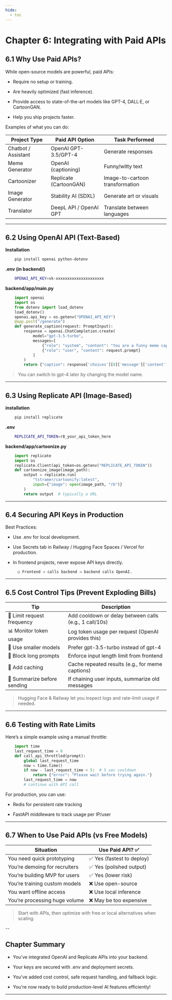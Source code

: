 ```yaml
---
hide:
  - toc
---
```


# Chapter 6: Integrating with Paid APIs

## 6.1 Why Use Paid APIs?

While open-source models are powerful, paid APIs:

- Require no setup or training.

- Are heavily optimized (fast inference).

- Provide access to state-of-the-art models like GPT-4, DALL·E, or CartoonGAN.

- Help you ship projects faster.

Examples of what you can do:

|Project Type	        |Paid API Option	        |Task Performed                     |
|-----------------------|---------------------------|-----------------------------------|
|Chatbot / Assistant	|OpenAI GPT-3.5/GPT-4	    |Generate responses                 |
|Meme Generator	        |OpenAI (captioning)	    |Funny/witty text                   |
|Cartoonizer	        |Replicate (CartoonGAN)	    |Image-to-cartoon transformation    |
|Image Generator	    |Stability AI (SDXL)	    |Generate art or visuals            |
|Translator	            |DeepL API / OpenAI GPT	    |Translate between languages        |

---

## 6.2 Using OpenAI API (Text-Based)

**Installation**
```bash
    pip install openai python-dotenv
```
**.env (in backend/)**
```bash
    OPENAI_API_KEY=sk-xxxxxxxxxxxxxxxxxxxxx
```
**backend/app/main.py**
```python
    import openai
    import os
    from dotenv import load_dotenv
    load_dotenv()
    openai.api_key = os.getenv("OPENAI_API_KEY")
    @app.post("/generate")
    def generate_caption(request: PromptInput):
        response = openai.ChatCompletion.create(
            model="gpt-3.5-turbo",
            messages=[
                {"role": "system", "content": "You are a funny meme caption generator."},
                {"role": "user", "content": request.prompt}
            ]
        )
        return {"caption": response['choices'][0]['message']['content']}
```
> You can switch to gpt-4 later by changing the model name.

---

## 6.3 Using Replicate API (Image-Based)
**installation**
```bash
    pip install replicate
```
**.env**
```bash
    REPLICATE_API_TOKEN=r8_your_api_token_here
```
**backend/app/cartoonize.py**
```python
    import replicate
    import os
    replicate.Client(api_token=os.getenv("REPLICATE_API_TOKEN"))
    def cartoonize_image(image_path):
        output = replicate.run(
            "tstramer/cartoonify:latest",
            input={"image": open(image_path, "rb")}
        )
        return output  # typically a URL
```

---

## 6.4 Securing API Keys in Production

Best Practices:

- Use .env for local development.

- Use Secrets tab in Railway / Hugging Face Spaces / Vercel for production.

- In frontend projects, never expose API keys directly.

        ○ Frontend → calls backend → backend calls OpenAI.

---

## 6.5 Cost Control Tips (Prevent Exploding Bills)

|Tip	                        |Description                                                |
|-------------------------------|-----------------------------------------------------------|
|🔁 Limit request frequency	    |Add cooldown or delay between calls (e.g., 1 call/10s)     |
|📊 Monitor token usage	        |Log token usage per request (OpenAI provides this)         |
|🧠 Use smaller models	        |Prefer gpt-3.5-turbo instead of gpt-4                      |
|🚫 Block long prompts	        |Enforce input length limit from frontend                   |
|🔁 Add caching	                |Cache repeated results (e.g., for meme captions)           |
|💬 Summarize before sending	|If chaining user inputs, summarize old messages            |

> Hugging Face & Railway let you inspect logs and rate-limit usage if needed.

---

## 6.6 Testing with Rate Limits
Here’s a simple example using a manual throttle:
```python
    import time
    last_request_time = 0
    def call_api_throttled(prompt):
        global last_request_time
        now = time.time()
        if now - last_request_time < 5:  # 5 sec cooldown
            return {"error": "Please wait before trying again."}
        last_request_time = now
        # continue with API call
```

For production, you can use: 

- Redis for persistent rate tracking  

- FastAPI middleware to track usage per IP/user

---

## 6.7 When to Use Paid APIs (vs Free Models)

|Situation	                    |Use Paid API? ✅               |
|-------------------------------|-------------------------------|
|You need quick prototyping	    |✅ Yes (fastest to deploy)     |
|You’re demoing for recruiters	|✅ Yes (polished output)       |
|You’re building MVP for users	|✅ Yes (lower risk)            |
|You’re training custom models	|❌ Use open-source             |
|You want offline access	    |❌ Use local inference         |
|You’re processing huge volume	|❌ May be too expensive        |

> Start with APIs, then optimize with free or local alternatives when scaling.

--

## Chapter Summary

- You’ve integrated OpenAI and Replicate APIs into your backend.

- Your keys are secured with .env and deployment secrets.

- You’ve added cost control, safe request handling, and fallback logic.

- You're now ready to build production-level AI features efficiently!

---
